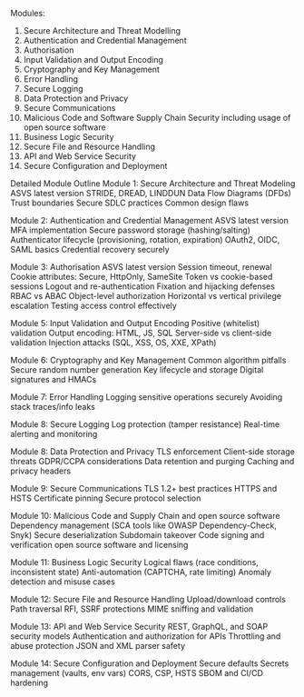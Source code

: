 Modules:
1. Secure Architecture and Threat Modelling
2. Authentication and Credential Management 
3. Authorisation 
4. Input Validation and Output Encoding 
5. Cryptography and Key Management
6. Error Handling
7. Secure Logging
8. Data Protection and Privacy
9. Secure Communications
10. Malicious Code and Software Supply Chain Security including usage of open source software
11. Business Logic Security
12. Secure File and Resource Handling
13. API and Web Service Security
14. Secure Configuration and Deployment



Detailed Module Outline
Module 1: Secure Architecture and Threat Modeling
  ASVS latest version
  STRIDE, DREAD, LINDDUN
  Data Flow Diagrams (DFDs)
  Trust boundaries
  Secure SDLC practices
  Common design flaws

Module 2: Authentication and Credential Management
  ASVS latest version
  MFA implementation
  Secure password storage (hashing/salting)
  Authenticator lifecycle (provisioning, rotation, expiration)
  OAuth2, OIDC, SAML basics
  Credential recovery securely

Module 3: Authorisation
  ASVS latest version
  Session timeout, renewal
  Cookie attributes: Secure, HttpOnly, SameSite
  Token vs cookie-based sessions
  Logout and re-authentication
  Fixation and hijacking defenses
  RBAC vs ABAC
  Object-level authorization
  Horizontal vs vertical privilege escalation
  Testing access control effectively

Module 5: Input Validation and Output Encoding
  Positive (whitelist) validation
  Output encoding: HTML, JS, SQL
  Server-side vs client-side validation
  Injection attacks (SQL, XSS, OS, XXE, XPath)

Module 6: Cryptography and Key Management
  Common algorithm pitfalls
  Secure random number generation
  Key lifecycle and storage
  Digital signatures and HMACs

Module 7: Error Handling
  Logging sensitive operations securely
  Avoiding stack traces/info leaks

Module 8: Secure Logging
  Log protection (tamper resistance)
  Real-time alerting and monitoring

Module 8: Data Protection and Privacy
  TLS enforcement
  Client-side storage threats
  GDPR/CCPA considerations
  Data retention and purging
  Caching and privacy headers

Module 9: Secure Communications
  TLS 1.2+ best practices
  HTTPS and HSTS
  Certificate pinning
  Secure protocol selection

Module 10: Malicious Code and Supply Chain and open source software
  Dependency management (SCA tools like OWASP Dependency-Check, Snyk)
  Secure deserialization
  Subdomain takeover
  Code signing and verification
  open source software and licensing

Module 11: Business Logic Security
  Logical flaws (race conditions, inconsistent state)
  Anti-automation (CAPTCHA, rate limiting)
  Anomaly detection and misuse cases

Module 12: Secure File and Resource Handling
  Upload/download controls
  Path traversal
  RFI, SSRF protections
  MIME sniffing and validation

Module 13: API and Web Service Security
  REST, GraphQL, and SOAP security models
  Authentication and authorization for APIs
  Throttling and abuse protection
  JSON and XML parser safety

Module 14: Secure Configuration and Deployment
  Secure defaults
  Secrets management (vaults, env vars)
  CORS, CSP, HSTS
  SBOM and CI/CD hardening
